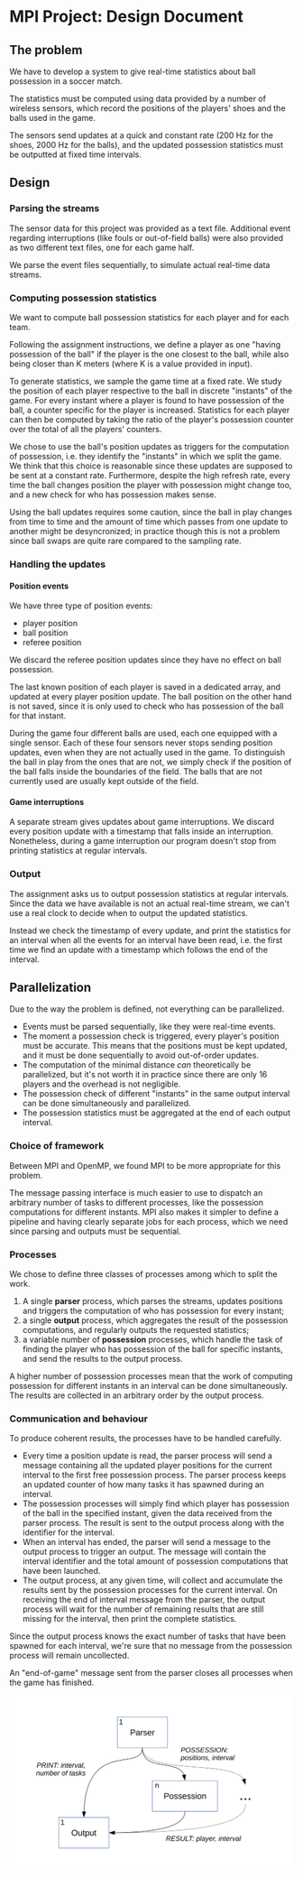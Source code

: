 # MPI Project: Design Document

## The problem
We have to develop a system to give real-time statistics about ball possession in a soccer match.

The statistics must be computed using data provided by a number of wireless sensors, which record the positions of the players' shoes and the balls used in the game.

The sensors send updates at a quick and constant rate (200 Hz for the shoes, 2000 Hz for the balls), and the updated possession statistics must be outputted at fixed time intervals.


## Design
### Parsing the streams
The sensor data for this project was provided as a text file.
Additional event regarding interruptions (like fouls or out-of-field balls) were also provided as two different text files, one for each game half.

We parse the event files sequentially, to simulate actual real-time data streams.

### Computing possession statistics
We want to compute ball possession statistics for each player and for each team.

Following the assignment instructions, we define a player as one "having possession of the ball" if the player is the one closest to the ball, while also being closer than K meters (where K is a value provided in input).

To generate statistics, we sample the game time at a fixed rate. We study the position of each player respective to the ball in discrete "instants" of the game. For every instant where a player is found to have possession of the ball, a counter specific for the player is increased. Statistics for each player can then be computed by taking the ratio of the player's possession counter over the total of all the players' counters.

We chose to use the ball's position updates as triggers for the computation of possession, i.e. they identify the "instants" in which we split the game. We think that this choice is reasonable since these updates are supposed to be sent at a constant rate. Furthermore, despite the high refresh rate, every time the ball changes position the player with possession might change too, and a new check for who has possession makes sense.

Using the ball updates requires some caution, since the ball in play changes from time to time and the amount of time which passes from one update to another might be desyncronized; in practice though this is not a problem since ball swaps are quite rare compared to the sampling rate.

### Handling the updates
#### Position events

We have three type of position events:

  - player position
  - ball position
  - referee position

We discard the referee position updates since they have no effect on ball possession.

The last known position of each player is saved in a dedicated array, and updated at every player position update. The ball position on the other hand is not saved, since it is only used to check who has possession of the ball for that instant.

During the game four different balls are used, each one equipped with a single sensor. Each of these four sensors never stops sending position updates, even when they are not actually used in the game. To distinguish the ball in play from the ones that are not, we simply check if the position of the ball falls inside the boundaries of the field. The balls that are not currently used are usually kept outside of the field.

#### Game interruptions
A separate stream gives updates about game interruptions. We discard every position update with a timestamp that falls inside an interruption. Nonetheless, during a game interruption our program doesn't stop from printing statistics at regular intervals.

### Output
The assignment asks us to output possession statistics at regular intervals. Since the data we have available is not an actual real-time stream, we can't use a real clock to decide when to output the updated statistics.

Instead we check the timestamp of every update, and print the statistics for an interval when all the events for an interval have been read, i.e. the first time we find an update with a timestamp which follows the end of the interval.

## Parallelization
Due to the way the problem is defined, not everything can be parallelized.

- Events must be parsed sequentially, like they were real-time events.
- The moment a possession check is triggered, every player's position must be accurate. This means that the positions must be kept updated, and it must be done sequentially to avoid out-of-order updates.
- The computation of the minimal distance *can* theoretically be parallelized, but it's not worth it in practice since there are only 16 players and the overhead is not negligible.
- The possession check of different "instants" in the same output interval can be done simultaneously and parallelized.
- The possession statistics must be aggregated at the end of each output interval.

### Choice of framework
Between MPI and OpenMP, we found MPI to be more appropriate for this problem.

The message passing interface is much easier to use to dispatch an arbitrary number of tasks to different processes, like the possession computations for different instants. MPI also makes it simpler to define a pipeline and having clearly separate jobs for each process, which we need since parsing and outputs must be sequential.

### Processes
We chose to define three classes of processes among which to split the work.

1. A single **parser** process, which parses the streams, updates positions and triggers the computation of who has possession for every instant;
2. a single **output** process, which aggregates the result of the possession computations, and regularly outputs the requested statistics;
3. a variable number of **possession** processes, which handle the task of finding the player who has possession of the ball for specific instants, and send the results to the output process.

A higher number of possession processes mean that the work of computing possession for different instants in an interval can be done simultaneously. The results are collected in an arbitrary order by the output process.

### Communication and behaviour
To produce coherent results, the processes have to be handled carefully.

- Every time a position update is read, the parser process will send a message containing all the updated player positions for the current interval to the first free possession process. The parser process keeps an updated counter of how many tasks it has spawned during an interval.
- The possession processes will simply find which player has possession of the ball in the specified instant, given the data received from the parser process. The result is sent to the output process along with the identifier for the interval.
- When an interval has ended, the parser will send a message to the output process to trigger an output. The message will contain the interval identifier and the total amount of possession computations that have been launched.
- The output process, at any given time, will collect and accumulate the results sent by the possession processes for the current interval. On receiving the end of interval message from the parser, the output process will wait for the number of remaining results that are still missing for the interval, then print the complete statistics.

Since the output process knows the exact number of tasks that have been spawned for each interval, we're sure that no message from the possession process will remain uncollected.

An "end-of-game" message sent from the parser closes all processes when the game has finished.

![diagram](./diagramma.svg)
